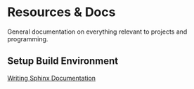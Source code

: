 # Resources & Docs

General documentation on everything relevant to projects and programming.

## Setup Build Environment

[Writing Sphinx Documentation](https://matthewoldfield.com/reference/writing-documentation/)
